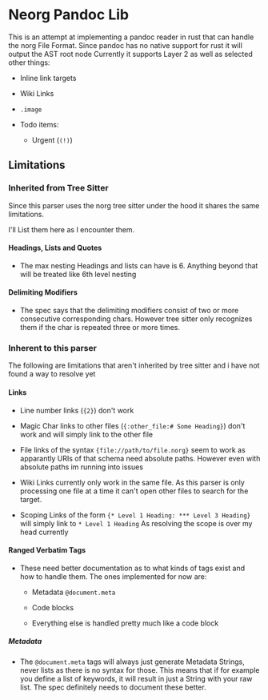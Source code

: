 <div>

# Neorg Pandoc Lib

This is an attempt at implementing a pandoc reader in rust that can
handle the norg File Format. Since  pandoc has no native support for
rust it will output the AST root node Currently it supports Layer 2 as
well as selected other things: 

  - Inline link targets 

  - Wiki Links 

  - `.image` 

  - Todo items: 
    
      - Urgent (`(!)`)

<div>

## Limitations

<div>

### Inherited from Tree Sitter

Since this parser uses the norg tree sitter under the hood it shares the
same limitations. 

I'll List them here as I encounter them.

<div>

#### Headings, Lists and Quotes

  - The max nesting Headings and lists can have is 6. Anything beyond
    that will be treated like 6th level nesting

</div>

<div>

#### Delimiting Modifiers

  - The spec says that the delimiting modifiers consist of two or more
    consecutive corresponding chars. However tree sitter only recognizes
    them if the char is repeated three or more times.

</div>

</div>

<div>

### Inherent to this parser

The following are limitations that aren't inherited by tree sitter and i
have not found a  way to resolve yet

<div>

#### Links

  - Line number links (`{2}`) don't work 

  - Magic Char links to other files (`{:other_file:# Some Heading}`)
    don't work and will simply link to the  other file 

  - File links of the syntax `{file://path/to/file.norg}` seem to work
    as apparantly URIs of that schema need absolute paths. However even
    with absolute paths im running into issues 

  - Wiki Links currently only work in the same file. As this parser is
    only processing one file at a  time it can't open other files to
    search for the target. 

  - Scoping Links of the form `{* Level 1 Heading: *** Level 3 Heading}`
    will simply link to  `* Level 1 Heading` As resolving the scope is
    over my head currently

</div>

<div>

#### Ranged Verbatim Tags

  - These need better documentation as to what kinds of tags exist and
    how to handle them. The ones  implemented for now are: 
    
      - Metadata `@document.meta` 
    
      - Code blocks 
    
      - Everything else is handled pretty much like a code block

<div>

##### Metadata

  - The `@document.meta` tags will always just generate Metadata
    Strings, never lists as there is no syntax for those. This means
    that if for example you define a list of keywords, it will result in
    just a  String with your raw list. The spec definitely needs to
    document these better.

</div>

</div>

</div>

</div>

</div>
